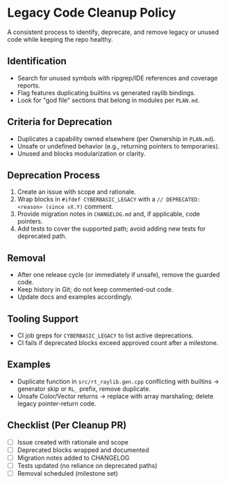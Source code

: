 # Legacy Code Cleanup Policy

A consistent process to identify, deprecate, and remove legacy or unused code while keeping the repo healthy.

## Identification

- Search for unused symbols with ripgrep/IDE references and coverage reports.
- Flag features duplicating builtins vs generated raylib bindings.
- Look for "god file" sections that belong in modules per `PLAN.md`.

## Criteria for Deprecation

- Duplicates a capability owned elsewhere (per Ownership in `PLAN.md`).
- Unsafe or undefined behavior (e.g., returning pointers to temporaries).
- Unused and blocks modularization or clarity.

## Deprecation Process

1. Create an issue with scope and rationale.
2. Wrap blocks in `#ifdef CYBERBASIC_LEGACY` with a `// DEPRECATED: <reason> (since vX.Y)` comment.
3. Provide migration notes in `CHANGELOG.md` and, if applicable, code pointers.
4. Add tests to cover the supported path; avoid adding new tests for deprecated path.

## Removal

- After one release cycle (or immediately if unsafe), remove the guarded code.
- Keep history in Git; do not keep commented-out code.
- Update docs and examples accordingly.

## Tooling Support

- CI job greps for `CYBERBASIC_LEGACY` to list active deprecations.
- CI fails if deprecated blocks exceed approved count after a milestone.

## Examples

- Duplicate function in `src/rt_raylib.gen.cpp` conflicting with builtins → generator skip or `RL_` prefix, remove duplicate.
- Unsafe Color/Vector returns → replace with array marshaling; delete legacy pointer-return code.

## Checklist (Per Cleanup PR)

- [ ] Issue created with rationale and scope
- [ ] Deprecated blocks wrapped and documented
- [ ] Migration notes added to CHANGELOG
- [ ] Tests updated (no reliance on deprecated paths)
- [ ] Removal scheduled (milestone set)
